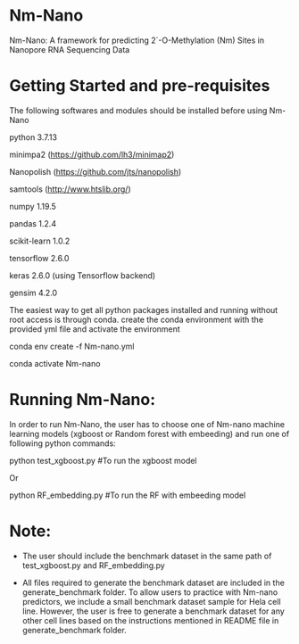 # Nm-Nano
Nm-Nano: A framework for predicting 2´-O-Methylation (Nm) Sites in Nanopore RNA Sequencing Data

# Getting Started and pre-requisites
The following softwares and modules should be installed before using  Nm-Nano

python 3.7.13

minimpa2 (https://github.com/lh3/minimap2)

Nanopolish (https://github.com/jts/nanopolish)

samtools (http://www.htslib.org/)

numpy 1.19.5

pandas 1.2.4

scikit-learn 1.0.2 

tensorflow 2.6.0

keras 2.6.0 (using Tensorflow backend)

gensim  4.2.0

The easiest way to get all python packages installed and running without root access is through conda. create the conda environment with the provided yml file and activate the environment

conda env create -f Nm-nano.yml

conda activate Nm-nano


# Running  Nm-Nano:

In order to run  Nm-Nano, the user has to choose one of Nm-nano machine learning models (xgboost or Random forest with embeeding) and run one of following python commands:

python test_xgboost.py      #To run the xgboost model

Or 

python RF_embedding.py           #To run the RF with embeeding model


# Note:
- The user should include the benchmark dataset in the same path of test_xgboost.py and RF_embedding.py

- All files required to generate the benchmark dataset are included in the generate_benchmark folder. To allow users to practice with Nm-nano predictors, we include a small benchmark dataset sample for Hela cell line. However, the user is free to generate a benchmark dataset for any other cell lines based on the instructions mentioned in README file in generate_benchmark folder.
